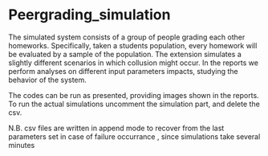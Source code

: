 # Peergrading_simulation
 The simulated system consists of a group of people grading each other homeworks. Specifically, taken a students population, every homework will be evaluated by a sample of the population. The extension simulates a slightly different scenarios in which collusion might occur.
 In the reports we perform analyses on different input parameters impacts, studying the behavior of the system.
 
 The codes can be run as presented, providing images shown in the reports.
 To run the actual simulations uncomment the simulation part, and delete the csv.
 
 N.B. csv files are written in append mode to recover from the last parameters set in case of failure occurrance , since simulations take several minutes
 
